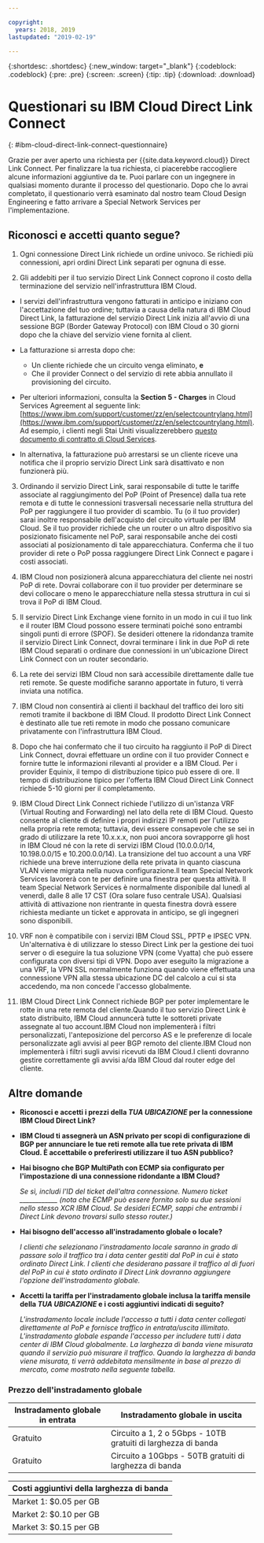 ```yaml
---

copyright:
  years: 2018, 2019
lastupdated: "2019-02-19"

---
```


{:shortdesc: .shortdesc}
{:new_window: target="_blank"}
{:codeblock: .codeblock}
{:pre: .pre}
{:screen: .screen}
{:tip: .tip}
{:download: .download}

# Questionari su IBM Cloud Direct Link Connect
{: #ibm-cloud-direct-link-connect-questionnaire}

Grazie per aver aperto una richiesta per {{site.data.keyword.cloud}} Direct Link Connect. Per finalizzare la tua richiesta, ci piacerebbe raccogliere alcune informazioni aggiuntive da te. Puoi parlare con un ingegnere in qualsiasi momento durante il processo del questionario. Dopo che lo avrai completato, il questionario verrà esaminato dal nostro team Cloud Design Engineering e fatto arrivare a Special Network Services per l'implementazione.

## Riconosci e accetti quanto segue?

1. Ogni connessione Direct Link richiede un ordine univoco. Se richiedi più connessioni, apri ordini Direct Link separati per ognuna di esse.

2. Gli addebiti per il tuo servizio Direct Link Connect coprono il costo della terminazione del servizio nell'infrastruttura IBM Cloud.

 * I servizi dell'infrastruttura vengono fatturati in anticipo e iniziano con l'accettazione del tuo ordine; tuttavia a causa della natura di IBM Cloud Direct Link, la fatturazione del servizio Direct Link inizia all'avvio di una sessione BGP (Border Gateway Protocol) con IBM Cloud o 30 giorni dopo che la chiave del servizio viene fornita al client.

 * La fatturazione si arresta dopo che:
   * Un cliente richiede che un circuito venga eliminato, **e**
   * Che il provider Connect o del servizio di rete abbia annullato il provisioning del circuito.
  * Per ulteriori informazioni, consulta la **Section 5 - Charges** in Cloud Services Agreement al seguente link: [https://www.ibm.com/support/customer/zz/en/selectcountrylang.html](https://www.ibm.com/support/customer/zz/en/selectcountrylang.html). Ad esempio, i clienti negli Stai Uniti visualizzerebbero [questo documento di contratto di Cloud Services](https://www.ibm.com/support/customer/csol/contractexplorer/cloud/csa/us-en).
  * In alternativa, la fatturazione può arrestarsi se un cliente riceve una notifica che il proprio servizio Direct Link sarà disattivato e non funzionerà più.

3. Ordinando il servizio Direct Link, sarai responsabile di tutte le tariffe associate al raggiungimento del PoP (Point of Presence) dalla tua rete remota e di tutte le connessioni trasversali necessarie nella struttura del PoP per raggiungere il tuo provider di scambio. Tu (o il tuo provider) sarai inoltre responsabile dell'acquisto del circuito virtuale per IBM Cloud. Se il tuo provider richiede che un router o un altro dispositivo sia posizionato fisicamente nel PoP, sarai responsabile anche dei costi associati al posizionamento di tale apparecchiatura. Conferma che il tuo provider di rete o PoP possa raggiungere Direct Link Connect e pagare i costi associati.

4. IBM Cloud non posizionerà alcuna apparecchiatura del cliente nei nostri PoP di rete. Dovrai collaborare con il tuo provider per determinare se devi collocare o meno le apparecchiature nella stessa struttura in cui si trova il PoP di IBM Cloud.

5. Il servizio Direct Link Exchange viene fornito in un modo in cui il tuo link e il router IBM Cloud possono essere terminati poiché sono entrambi singoli punti di errore (SPOF). Se desideri ottenere la ridondanza tramite il servizio Direct Link Connect, dovrai terminare i link in due PoP di rete IBM Cloud separati o ordinare due connessioni in un'ubicazione Direct Link Connect con un router secondario.

6. La rete dei servizi IBM Cloud non sarà accessibile direttamente dalle tue reti remote. Se queste modifiche saranno apportate in futuro, ti verrà inviata una notifica.

7. IBM Cloud non consentirà ai clienti il backhaul del traffico dei loro siti remoti tramite il backbone di IBM Cloud. Il prodotto Direct Link Connect è destinato alle tue reti remote in modo che possano comunicare privatamente con l'infrastruttura IBM Cloud.

8. Dopo che hai confermato che il tuo circuito ha raggiunto il PoP di Direct Link Connect, dovrai effettuare un ordine con il tuo provider Connect e fornire tutte le informazioni rilevanti al provider e a IBM Cloud. Per i provider Equinix, il tempo di distribuzione tipico può essere di ore. Il tempo di distribuzione tipico per l'offerta IBM Cloud Direct Link Connect richiede 5-10 giorni per il completamento.

9. IBM Cloud Direct Link Connect richiede l'utilizzo di un'istanza VRF (Virtual Routing and Forwarding) nel lato della rete di IBM Cloud. Questo consente al cliente di definire i propri indirizzi IP remoti per l'utilizzo nella propria rete remota; tuttavia, devi essere consapevole che se sei in grado di utilizzare la rete 10.x.x.x, non puoi ancora sovrapporre gli host in IBM Cloud né con la rete di servizi IBM Cloud (10.0.0.0/14, 10.198.0.0/15 e 10.200.0.0/14). La transizione del tuo account a una VRF richiede una breve interruzione della rete privata in quanto ciascuna VLAN viene migrata nella nuova configurazione.Il team Special Network Services lavorerà con te per definire una finestra per questa attività. Il team Special Network Services è normalmente disponibile dal lunedì al venerdì, dalle 8 alle 17 CST (Ora solare fuso centrale USA). Qualsiasi attività di attivazione non rientrante in questa finestra dovrà essere richiesta mediante un ticket e approvata in anticipo, se gli ingegneri sono disponibili.

10. VRF non è compatibile con i servizi IBM Cloud SSL, PPTP e IPSEC VPN.  Un'alternativa è di utilizzare lo stesso Direct Link per la gestione dei tuoi server o di eseguire la tua soluzione VPN (come Vyatta) che può essere configurata con diversi tipi di VPN. Dopo aver eseguito la migrazione a una VRF, la VPN SSL normalmente funziona quando viene effettuata una connessione VPN alla stessa ubicazione DC del calcolo a cui si sta accedendo, ma non concede l'accesso globalmente.

11. IBM Cloud Direct Link Connect richiede BGP per poter implementare le rotte in una rete remota del cliente.Quando il tuo servizio Direct Link è stato distribuito, IBM Cloud annuncerà tutte le sottoreti private assegnate al tuo account.IBM Cloud non implementerà i filtri personalizzati, l'anteposizione del percorso AS e le preferenze di locale personalizzate agli avvisi al peer BGP remoto del cliente.IBM Cloud non implementerà i filtri sugli avvisi ricevuti da IBM Cloud.I clienti dovranno gestire correttamente gli avvisi a/da IBM Cloud dal router edge del cliente.

## Altre domande

* **Riconosci e accetti i prezzi della _TUA UBICAZIONE_ per la connessione IBM Cloud Direct Link?**

* **IBM Cloud ti assegnerà un ASN privato per scopi di configurazione di BGP per annunciare le tue reti remote alla tue rete privata di IBM Cloud. È accettabile o preferiresti utilizzare il tuo ASN pubblico?**

* **Hai bisogno che BGP MultiPath con ECMP sia configurato per l'impostazione di una connessione ridondante a IBM Cloud?** 

    _Se sì, includi l'ID del ticket dell'altra connessione. Numero ticket ____________  (nota che ECMP può essere fornito solo su due sessioni nello stesso XCR IBM Cloud.  Se desideri ECMP, sappi che entrambi i Direct Link devono trovarsi sullo stesso router.)_

* **Hai bisogno dell'accesso all'instradamento globale o locale?**

    _I clienti che selezionano l'instradamento locale saranno in grado di passare solo il traffico tra i data center gestiti dal PoP in cui è stato ordinato Direct Link. I clienti che desiderano passare il traffico al di fuori del PoP in cui è stato ordinato il Direct Link dovranno aggiungere l'opzione dell'instradamento globale._

* **Accetti la tariffa per l'instradamento globale inclusa la tariffa mensile della _TUA UBICAZIONE_ e i costi aggiuntivi indicati di seguito?**

    _L'instradamento locale include l'accesso a tutti i data center collegati direttamente al PoP e fornisce traffico in entrata/uscita illimitato. L'instradamento globale espande l'accesso per includere tutti i data center di IBM Cloud globalmente. La larghezza di banda viene misurata quando il servizio può misurare il traffico. Quando la larghezza di banda viene misurata, ti verrà addebitata mensilmente in base al prezzo di mercato, come mostrato nella seguente tabella._


### Prezzo dell'instradamento globale

| Instradamento globale in entrata | Instradamento globale in uscita |
|---|---|
| Gratuito | Circuito a 1, 2 o 5Gbps - 10TB gratuiti di larghezza di banda |
| Gratuito | Circuito a 10Gbps - 50TB gratuiti di larghezza di banda |


| Costi aggiuntivi della larghezza di banda |
|---|
| Market 1: $0.05 per GB |
| Market 2: $0.10 per GB |
| Market 3: $0.15 per GB |
